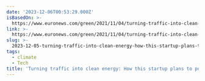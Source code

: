 ```yaml
---
date: '2023-12-06T00:53:29.000Z'
isBasedOn: >-
  https://www.euronews.com/green/2021/11/04/turning-traffic-into-clean-energy-how-this-startup-plans-to-power-the-streets-of-istanbul
link: >-
  https://www.euronews.com/green/2021/11/04/turning-traffic-into-clean-energy-how-this-startup-plans-to-power-the-streets-of-istanbul
slug: >-
  2023-12-05-turning-traffic-into-clean-energy-how-this-startup-plans-to-power-the-stre
tags:
  - climate
  - Tech
title: 'Turning traffic into clean energy: How this startup plans to power the stre'
---
```


